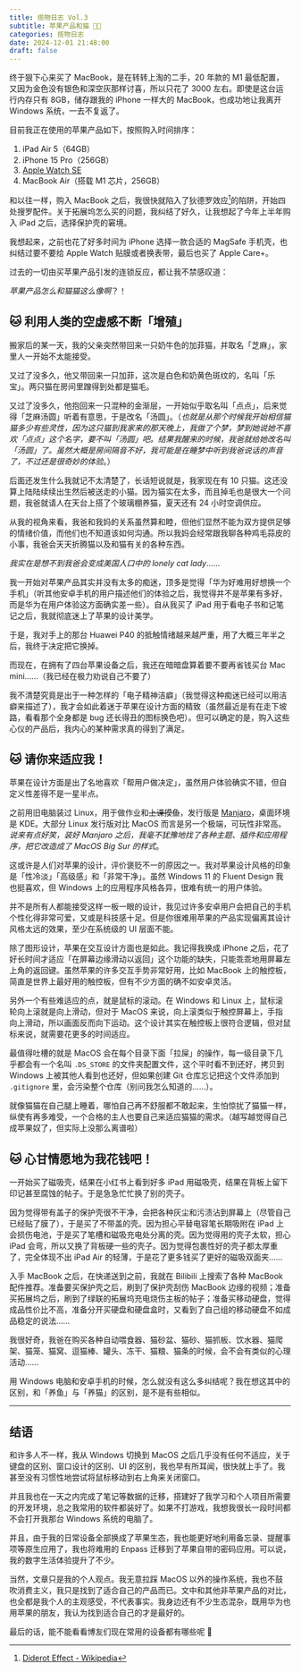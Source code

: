 ```yaml
---
title: 揽物日志 Vol.3
subtitle: 苹果产品和猫 🍎🐱
categories: 揽物日志
date: 2024-12-01 21:48:00
draft: false
---
```


终于狠下心来买了 MacBook，是在转转上淘的二手，20 年款的 M1 最低配置，又因为金色没有银色和深空灰那样讨喜，所以只花了 3000 左右。即使是这台运行内存只有 8GB，储存跟我的 iPhone 一样大的 MacBook，也成功地让我离开 Windows 系统，一去不复返了。

<!--more-->

目前我正在使用的苹果产品如下，按照购入时间排序：

1. iPad Air 5（64GB）
2. iPhone 15 Pro（256GB）
3. [Apple Watch SE](/posts/揽物日志-vol-2/)
4. MacBook Air（搭载 M1 芯片，256GB）

和以往一样，购入 MacBook 之后，我很快就陷入了狄德罗效应[^1]的陷阱，开始四处搜罗配件。关于拓展坞怎么买的问题，我纠结了好久，让我想起了今年上半年购入 iPad 之后，选择保护壳的窘境。

我想起来，之前也花了好多时间为 iPhone 选择一款合适的 MagSafe 手机壳，也纠结过要不要给 Apple Watch 贴膜或者换表带，最后也买了 Apple Care+。

过去的一切由买苹果产品引发的连锁反应，都让我不禁感叹道：

*苹果产品怎么和猫猫这么像啊*？！

## 🐱 利用人类的空虚感不断「增殖」

搬家后的某一天，我的父亲突然带回来一只奶牛色的加菲猫，并取名「芝麻」，家里人一开始不太能接受。

又过了没多久，他又带回来一只加菲，这次是白色和奶黄色斑纹的，名叫「乐宝」。两只猫在房间里蹭得到处都是猫毛。

又过了没多久，他抱回来一只混种的金渐层，一开始似乎取名叫「点点」，后来觉得「芝麻汤圆」听着有意思，于是改名「汤圆」。（*也就是从那个时候我开始相信猫猫多少有些灵性，因为这只猫到我家来的那天晚上，我做了个梦，梦到她说她不喜欢「点点」这个名字，要不叫「汤圆」吧。结果我醒来的时候，我爸就给她改名叫「汤圆」了。虽然大概是房间隔音不好，我可能是在睡梦中听到我爸说话的声音了，不过还是很奇妙的体验*。）

后面还发生什么我就记不太清楚了，长话短说就是，我家现在有 10 只猫。这还没算上陆陆续续出生然后被送走的小猫。因为猫实在太多，而且掉毛也是很大一个问题，我爸就请人在天台上搭了个玻璃棚养猫，夏天还有 24 小时空调供应。

从我的视角来看，我爸和我妈的关系虽然算和睦，但他们显然不能为双方提供足够的情绪价值，而他们也不知道该如何沟通。所以我妈会经常跟我聊各种鸡毛蒜皮的小事，我爸会天天折腾猫以及和猫有关的各种东西。

*我实在是想不到我爸会变成美国人口中的 lonely cat lady*……

我一开始对苹果产品其实并没有太多的痴迷，顶多是觉得「华为好难用好想换一个手机」（听其他安卓手机的用户描述他们的体验之后，我觉得并不是苹果有多好，而是华为在用户体验这方面确实差一些）。自从我买了 iPad 用于看电子书和记笔记之后，我就彻底迷上了苹果的设计美学。

于是，我对手上的那台 Huawei P40 的抵触情绪越来越严重，用了大概三年半之后，我终于决定把它换掉。

而现在，在拥有了四台苹果设备之后，我还在暗暗盘算着要不要再省钱买台 Mac mini……（我已经在极力劝说自己不要了）

我不清楚究竟是出于一种怎样的「电子精神洁癖」（我觉得这种痴迷已经可以用洁癖来描述了），我才会如此着迷于苹果在设计方面的精致（虽然最近是有在走下坡路，看看那个全身都是 bug 还长得丑的图标换色吧）。但可以确定的是，购入这些心仪的产品后，我内心的某种需求真的得到了满足。

## 🐱 请你来适应我！

苹果在设计方面是出了名地喜欢「帮用户做决定」，虽然用户体验确实不错，但自定义性差得不是一星半点。

之前用旧电脑装过 Linux，用于做作业和~~上课摸鱼~~，发行版是 [Manjaro](posts/manjaro-桌面折腾记/)，桌面环境是 KDE。大部分 Linux 发行版对比 MacOS 而言是另一个极端，可玩性非常高。*说来有点好笑，装好 Manjaro 之后，我毫不犹豫地找了各种主题、插件和应用程序，把它改造成了 MacOS Big Sur 的样式*。

这或许是人们对苹果的设计，评价褒贬不一的原因之一。我对苹果设计风格的印象是「性冷淡」「高级感」和「非常干净」。虽然 Windows 11 的 Fluent Design 我也挺喜欢，但 Windows 上的应用程序风格各异，很难有统一的用户体验。

并不是所有人都能接受这样一板一眼的设计，我见过许多安卓用户会把自己的手机个性化得非常可爱，又或是科技感十足。但是你很难用苹果的产品实现偏离其设计风格太远的效果，至少在系统级的 UI 层面不能。

除了图形设计，苹果在交互设计方面也是如此。我记得我换成 iPhone 之后，花了好长时间才适应「在屏幕边缘滑动以返回」这个功能的缺失，只能乖乖地用屏幕左上角的返回键。虽然苹果的许多交互手势非常好用，比如 MacBook 上的触控板，简直是世界上最好用的触控板，但有不少方面的确不如安卓灵活。

另外一个有些难适应的点，就是鼠标的滚动。在 Windows 和 Linux 上，鼠标滚轮向上滚就是向上滑动，但对于 MacOS 来说，向上滚类似于触控屏幕上，手指向上滑动，所以画面反而向下运动。这个设计其实在触控板上很符合逻辑，但对鼠标来说，就需要花更多的时间适应。

最值得吐槽的就是 MacOS 会在每个目录下面「拉屎」的操作，每一级目录下几乎都会有一个名叫 `.DS_STORE` 的文件夹配置文件，这个平时看不到还好，拷贝到 Windows 上被其他人看到也还好，但如果创建 Git 仓库忘记把这个文件添加到 `.gitignore` 里，会污染整个仓库（别问我怎么知道的……）。

就像猫猫在自己腿上睡着，哪怕自己再不舒服都不敢起来，生怕惊扰了猫猫一样，纵使有再多难受，一个合格的主人也要自己来适应猫猫的需求。（越写越觉得自己成苹果奴了，但实际上没那么离谱啦）

## 🐱 心甘情愿地为我花钱吧！

一开始买了磁吸壳，结果在小红书上看到好多 iPad 用磁吸壳，结果在背板上留下印记甚至腐蚀的帖子。于是急急忙忙换了别的壳子。

因为觉得带有盖子的保护壳很不干净，会把各种灰尘和污渍沾到屏幕上（尽管自己已经贴了膜了），于是买了不带盖的壳。因为担心平替电容笔长期吸附在 iPad 上会损伤电池，于是买了笔槽和磁吸充电处分离的壳。因为觉得用的壳子太软，担心 iPad 会弯，所以又换了背板硬一些的壳子。因为觉得包裹性好的壳子都太厚重了，完全体现不出 iPad Air 的轻薄，于是花了更多钱买了更好的磁吸双面夹……

入手 MacBook 之后，在快递送到之前，我就在 Bilibili 上搜索了各种 MacBook 配件推荐。准备要买保护壳之后，刷到了保护壳刮伤 MacBook 边缘的视频；准备买拓展坞之后，刷到了绿联的拓展坞充电烧伤主板的帖子；准备买移动硬盘，觉得成品性价比不高，准备分开买硬盘和硬盘盒时，又看到了自己组的移动硬盘不如成品稳定的说法……

我很好奇，我爸在购买各种自动喂食器、猫砂盆、猫砂、猫抓板、饮水器、猫爬架、猫笼、猫窝、逗猫棒、罐头、冻干、猫粮、猫条的时候，会不会有类似的心理活动……

用 Windows 电脑和安卓手机的时候，怎么就没有这么多纠结呢？我在想这其中的区别，和「养鱼」与「养猫」的区别，是不是有些相似。

---

## 结语

和许多人不一样，我从 Windows 切换到 MacOS 之后几乎没有任何不适应，关于键盘的区别、窗口设计的区别、UI 的区别，我也早有所耳闻，很快就上手了。我甚至没有习惯性地尝试将鼠标移动到右上角来关闭窗口。

并且我也在一天之内完成了笔记等数据的迁移，搭建好了我学习和个人项目所需要的开发环境，总之我常用的软件都装好了。如果不打游戏，我想我很长一段时间都不会打开我那台 Windows 系统的电脑了。

并且，由于我的日常设备全部换成了苹果生态，我也能更好地利用备忘录、提醒事项等原生应用了，我也将难用的 Enpass 迁移到了苹果自带的密码应用。可以说，我的数字生活体验提升了不少。

当然，文章只是我的个人观点。我无意拉踩 MacOS 以外的操作系统，我也不鼓吹消费主义，我只是找到了适合自己的产品而已。文中和其他非苹果产品的对比，也全都是我个人的主观感受，不代表事实。我身边还有不少生态混杂，既用华为也用苹果的朋友，我认为找到适合自己的才是最好的。

最后的话，能不能看看博友们现在常用的设备都有哪些呢 👀

[^1]: [Diderot Effect - Wikipedia](https://en.wikipedia.org/wiki/Diderot_effect)
